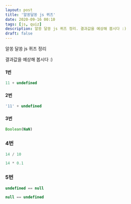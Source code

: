 ```yaml
---
layout: post
title: '알쏭달쏭 js 퀴즈'
date: 2020-09-16 00:10
tags: [js, quiz]
description: 알쏭 달쏭 js 퀴즈 정리. 결과값을 예상해 봅시다 :)
draft: false
---
```


알쏭 달쏭 js 퀴즈 정리

결과값을 예상해 봅시다 :)

#### 1번
```js
11 + undefined
```

#### 2번
```js
'11' + undefined
```

#### 3번
```js
Boolean(NaN)
```

### 4번
```js
14 / 10
```

```js
14 * 0.1
```

### 5번
```js
undefined == null
```

```js
null == undefined
```

